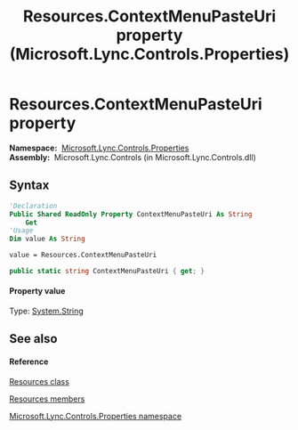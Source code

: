 ﻿---
title: Resources.ContextMenuPasteUri property  (Microsoft.Lync.Controls.Properties)
TOCTitle: 'ContextMenuPasteUri property '
ms:assetid: P:Microsoft.Lync.Controls.Properties.Resources.ContextMenuPasteUri_DI_3_UC_OCS14MrefLyncWPF
ms:mtpsurl: https://msdn.microsoft.com/en-us/library/microsoft.lync.controls.properties.resources.contextmenupasteuri_di_3_uc_ocs14mreflyncwpf(v=office.15)
ms:contentKeyID: 48599457
ms.date: 07/28/2014
mtps_version: v=office.15
f1_keywords:
- Microsoft.Lync.Controls.Properties.Resources.ContextMenuPasteUri
dev_langs:
- CSharp
- JScript
- VB
- other
---

# Resources.ContextMenuPasteUri property

**Namespace:**  [Microsoft.Lync.Controls.Properties](microsoft-lync-controls-properties-namespace_1.md)  
**Assembly:**  Microsoft.Lync.Controls (in Microsoft.Lync.Controls.dll)

## Syntax

``` vb
'Declaration
Public Shared ReadOnly Property ContextMenuPasteUri As String
    Get
'Usage
Dim value As String

value = Resources.ContextMenuPasteUri
```

``` csharp
public static string ContextMenuPasteUri { get; }
```

#### Property value

Type: [System.String](http://msdn2.microsoft.com/en-us/library/s1wwdcbf)  

## See also

#### Reference

[Resources class](resources-class-microsoft-lync-controls-properties_1.md)

[Resources members](resources-members-microsoft-lync-controls-properties_1.md)

[Microsoft.Lync.Controls.Properties namespace](microsoft-lync-controls-properties-namespace_1.md)

